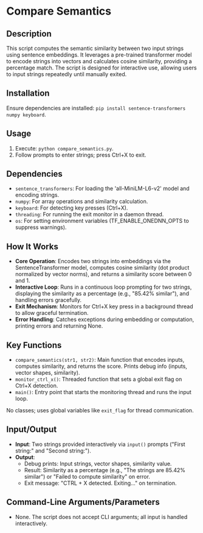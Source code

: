 # Compare Semantics

## Description

This script computes the semantic similarity between two input strings using sentence embeddings. It leverages a pre-trained transformer model to encode strings into vectors and calculates cosine similarity, providing a percentage match. The script is designed for interactive use, allowing users to input strings repeatedly until manually exited.

## Installation

Ensure dependencies are installed: `pip install sentence-transformers numpy keyboard`.

## Usage

1. Execute: `python compare_semantics.py`.
2. Follow prompts to enter strings; press Ctrl+X to exit.

## Dependencies

- `sentence_transformers`: For loading the 'all-MiniLM-L6-v2' model and encoding strings.
- `numpy`: For array operations and similarity calculation.
- `keyboard`: For detecting key presses (Ctrl+X).
- `threading`: For running the exit monitor in a daemon thread.
- `os`: For setting environment variables (TF_ENABLE_ONEDNN_OPTS to suppress warnings).

## How It Works

- **Core Operation**: Encodes two strings into embeddings via the SentenceTransformer model, computes cosine similarity (dot product normalized by vector norms), and returns a similarity score between 0 and 1.
- **Interactive Loop**: Runs in a continuous loop prompting for two strings, displaying the similarity as a percentage (e.g., "85.42% similar"), and handling errors gracefully.
- **Exit Mechanism**: Monitors for Ctrl+X key press in a background thread to allow graceful termination.
- **Error Handling**: Catches exceptions during embedding or computation, printing errors and returning None.

## Key Functions

- `compare_semantics(str1, str2)`: Main function that encodes inputs, computes similarity, and returns the score. Prints debug info (inputs, vector shapes, similarity).
- `monitor_ctrl_x()`: Threaded function that sets a global exit flag on Ctrl+X detection.
- `main()`: Entry point that starts the monitoring thread and runs the input loop.

No classes; uses global variables like `exit_flag` for thread communication.

## Input/Output

- **Input**: Two strings provided interactively via `input()` prompts ("First string:" and "Second string:").
- **Output**:
  - Debug prints: Input strings, vector shapes, similarity value.
  - Result: Similarity as a percentage (e.g., "The strings are 85.42% similar") or "Failed to compute similarity" on error.
  - Exit message: "CTRL + X detected. Exiting..." on termination.

## Command-Line Arguments/Parameters

- None. The script does not accept CLI arguments; all input is handled interactively.